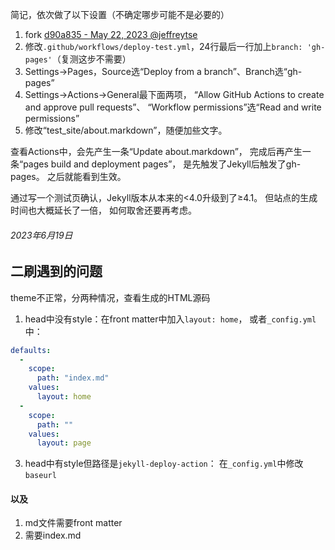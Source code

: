 简记，依次做了以下设置（不确定哪步可能不是必要的）
1. fork [d90a835 - May 22, 2023 @jeffreytse](https://github.com/jeffreytse/jekyll-deploy-action/commit/d90a835c3b0d80402bd8f7a8c7cf694bb75c05dd)
1. 修改`.github/workflows/deploy-test.yml`，24行最后一行加上`branch: 'gh-pages'`（复测这步不需要）
1. Settings→Pages，Source选“Deploy from a branch”、Branch选“gh-pages”
1. Settings→Actions→General最下面两项，
	“Allow GitHub Actions to create and approve pull requests”、
	“Workflow permissions”选“Read and write permissions”
1. 修改“test_site/about.markdown”，随便加些文字。

查看Actions中，会先产生一条“Update about.markdown”，
完成后再产生一条“pages build and deployment pages”，
是先触发了Jekyll后触发了gh-pages。
之后就能看到生效。

通过写一个测试页确认，Jekyll版本从本来的<4.0升级到了≥4.1。
但站点的生成时间也大概延长了一倍，
如何取舍还要再考虑。

###### 2023年6月19日
## 二刷遇到的问题
theme不正常，分两种情况，查看生成的HTML源码
1. head中没有style：在front matter中加入`layout: home`，
或者`_config.yml`中：
```yaml
defaults:
  -
    scope:
      path: "index.md"
    values:
      layout: home
  -
    scope:
      path: ""
    values:
      layout: page
```
3. head中有style但路径是`jekyll-deploy-action`：
在`_config.yml`中修改`baseurl`

#### 以及
1. md文件需要front matter
2. 需要index.md
